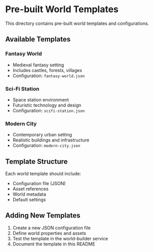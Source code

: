 # Pre-built World Templates

This directory contains pre-built world templates and configurations.

## Available Templates

### Fantasy World

- Medieval fantasy setting
- Includes castles, forests, villages
- Configuration: `fantasy-world.json`

### Sci-Fi Station

- Space station environment
- Futuristic technology and design
- Configuration: `scifi-station.json`

### Modern City

- Contemporary urban setting
- Realistic buildings and infrastructure
- Configuration: `modern-city.json`

## Template Structure

Each world template should include:

- Configuration file (JSON)
- Asset references
- World metadata
- Default settings

## Adding New Templates

1. Create a new JSON configuration file
2. Define world properties and assets
3. Test the template in the world-builder service
4. Document the template in this README
